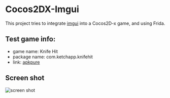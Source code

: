 # Cocos2DX-Imgui
This project tries to integrate [imgui](https://github.com/ocornut/imgui.git) into a Cocos2D-x game, and using Frida. 


## Test game info: 
- game name: Knife Hit
- package name: com.ketchapp.knifehit
- link: [apkpure](https://apkpure.com/knife-hit/com.ketchapp.knifehit)

## Screen shot

![screen shot](./blob/master/assets/screenshot.png?raw=true)

